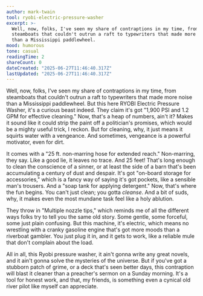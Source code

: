 ```yaml
---
author: mark-twain
tool: ryobi-electric-pressure-washer
excerpt: >-
  Well, now, folks, I've seen my share of contraptions in my time, from
  steamboats that couldn't outrun a raft to typewriters that made more noise
  than a Mississippi paddlewheel.
mood: humorous
tone: casual
readingTime: 2
shareCount: 0
dateCreated: "2025-06-27T11:46:40.317Z"
lastUpdated: "2025-06-27T11:46:40.317Z"
---
```


Well, now, folks, I've seen my share of contraptions in my time, from steamboats that couldn't outrun a raft to typewriters that made more noise than a Mississippi paddlewheel. But this here RYOBI Electric Pressure Washer, it's a curious beast indeed. They claim it's got "1,900 PSI and 1.2 GPM for effective cleaning." Now, that's a heap of numbers, ain't it? Makes it sound like it could strip the paint off a politician's promises, which would be a mighty useful trick, I reckon. But for cleaning, why, it just means it squirts water with a vengeance. And sometimes, vengeance is a powerful motivator, even for dirt.

It comes with a "25 ft. non-marring hose for extended reach." Non-marring, they say. Like a good lie, it leaves no trace. And 25 feet! That's long enough to clean the conscience of a sinner, or at least the side of a barn that's been accumulating a century of dust and despair. It's got "on-board storage for accessories," which is a fancy way of saying it's got pockets, like a sensible man's trousers. And a "soap tank for applying detergent." Now, that's where the fun begins. You can't just clean; you gotta _cleanse_. And a bit of suds, why, it makes even the most mundane task feel like a holy ablution.

They throw in "Multiple nozzle tips," which reminds me of all the different ways folks try to tell you the same old story. Some gentle, some forceful, some just plain confusing. But this machine, it's electric, which means no wrestling with a cranky gasoline engine that's got more moods than a riverboat gambler. You just plug it in, and it gets to work, like a reliable mule that don't complain about the load.

All in all, this Ryobi pressure washer, it ain't gonna write any great novels, and it ain't gonna solve the mysteries of the universe. But if you've got a stubborn patch of grime, or a deck that's seen better days, this contraption will blast it cleaner than a preacher's sermon on a Sunday morning. It's a tool for honest work, and that, my friends, is something even a cynical old river pilot like myself can appreciate.
